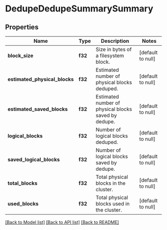 # DedupeDedupeSummarySummary

## Properties
Name | Type | Description | Notes
------------ | ------------- | ------------- | -------------
**block_size** | **f32** | Size in bytes of a filesystem block. | [default to null]
**estimated_physical_blocks** | **f32** | Estimated number of physical blocks deduped. | [default to null]
**estimated_saved_blocks** | **f32** | Estimated number of physical blocks saved by dedupe. | [default to null]
**logical_blocks** | **f32** | Number of logical blocks deduped. | [default to null]
**saved_logical_blocks** | **f32** | Number of logical blocks saved by dedupe. | [default to null]
**total_blocks** | **f32** | Total physical blocks in the cluster. | [default to null]
**used_blocks** | **f32** | Total physical blocks used in the cluster. | [default to null]

[[Back to Model list]](../README.md#documentation-for-models) [[Back to API list]](../README.md#documentation-for-api-endpoints) [[Back to README]](../README.md)


